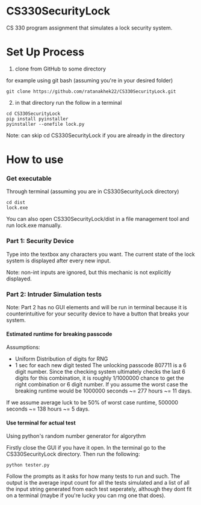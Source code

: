# CS330SecurityLock
CS 330 program assignment that simulates a lock security system.

# Set Up Process
1. clone from GitHub to some directory

for example using git bash (assuming you're in your desired folder)
```
git clone https://github.com/ratanakhek22/CS330SecurityLock.git
```
2. in that directory run the follow in a terminal
```
cd CS330SecurityLock
pip install pyinstaller
pyinstaller --onefile lock.py
```
Note: can skip cd CS330SecurityLock if you are already in the directory

# How to use
### Get executable
Through terminal (assuming you are in CS330SecurityLock directory)
```
cd dist
lock.exe
```
You can also open CS330SecurityLock/dist in a file management tool and run lock.exe manually.

### Part 1: Security Device
Type into the textbox any characters you want.
The current state of the lock system is displayed after every new input.

Note: non-int inputs are ignored, but this mechanic is not explicitly displayed.

### Part 2: Intruder Simulation tests
Note: Part 2 has no GUI elements and will be run in terminal because it is counterintuitive for your security device to have a button that breaks your system.

#### Estimated runtime for breaking passcode
Assumptions:
 - Uniform Distribution of digits for RNG
 - 1 sec for each new digit tested
The unlocking passcode 807711 is a 6 digit number. Since the checking system ultimately checks the last 6 digits for this combination, it is roughly 1/1000000 chance to get the right combination or 6 digit number. If you assume the worst case the breaking runtime would be 1000000 seconds ~= 277 hours ~= 11 days.

If we assume average luck to be 50% of worst case runtime, 500000 seconds ~= 138 hours ~= 5 days.

#### Use terminal for actual test
Using python's random number generator for algorythm

Firstly close the GUI if you have it open.
In the terminal go to the CS330SecurityLock directory.
Then run the following:
```
python tester.py
```
Follow the prompts as it asks for how many tests to run and such.
The output is the average input count for all the tests simulated and a list of all the input string generated from each test seperately, although they dont fit on a terminal (maybe if you're lucky you can rng one that does).